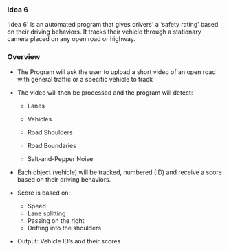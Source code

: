 ### **Idea 6**
  'Idea 6' is an automated program that gives drivers' a ‘safety rating’ based on their driving behaviors. 
  It tracks their vehicle through a stationary camera placed on any open road or highway.

### **Overview**
  *	The Program will ask the user to upload a short video of an open road with general traffic or a specific vehicle to track 
  *	The video will then be processed and the program will detect:
    *	Lanes
    
    *	Vehicles
    *	Road Shoulders
    *	Road Boundaries
    *	Salt-and-Pepper Noise
		
  *	Each object (vehicle) will be tracked, numbered (ID) and receive a score based on their driving behaviors.
  *	Score is based on:
    *	Speed
    *	Lane splitting
    *	Passing on the right
    *	Drifting into the shoulders
  *	Output: Vehicle ID’s and their scores
